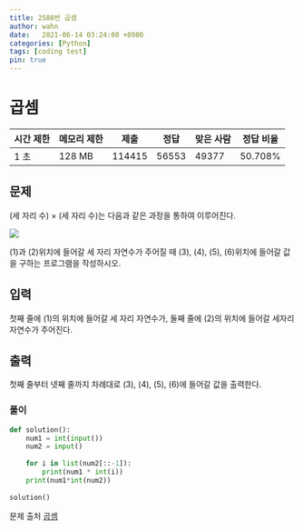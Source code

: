 ```yaml
---
title: 2588번 곱셈
author: wahn
date:   2021-06-14 03:24:00 +0900
categories: [Python]
tags: [coding test]
pin: true
---
```


# 곱셈

|시간 제한|메모리 제한|제출|정답|맞은 사람|정답 비율|
|---|---|---|---|---|---|
|1 초|128 MB|114415|56553|49377|50.708%|

## 문제  
(세 자리 수) × (세 자리 수)는 다음과 같은 과정을 통하여 이루어진다.

![](https://www.acmicpc.net/upload/images/f5NhGHVLM4Ix74DtJrwfC97KepPl27s%20(1).png)

(1)과 (2)위치에 들어갈 세 자리 자연수가 주어질 때 (3), (4), (5), (6)위치에 들어갈 값을 구하는 프로그램을 작성하시오.

## 입력  

첫째 줄에 (1)의 위치에 들어갈 세 자리 자연수가, 둘째 줄에 (2)의 위치에 들어갈 세자리 자연수가 주어진다.  

## 출력  

첫째 줄부터 넷째 줄까지 차례대로 (3), (4), (5), (6)에 들어갈 값을 출력한다.
  
  
### 풀이  
 
```python
def solution():
    num1 = int(input())
    num2 = input()
    
    for i in list(num2[::-1]):
        print(num1 * int(i))
    print(num1*int(num2))
    
solution()
 ```

  
문제 출처 [곱셈]  

[곱셈]: https://www.acmicpc.net/problem/2588